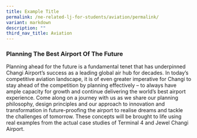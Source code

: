 ```yaml
---
title: Example Title
permalink: /ne-related-lj-for-students/aviation/permalink/
variant: markdown
description: ""
third_nav_title: Aviation
---
```

### Planning The Best Airport Of The Future

Planning ahead for the future is a fundamental tenet that has underpinned Changi Airport’s success as a leading global air hub for decades. In today’s competitive aviation landscape, it is of even greater imperative for Changi to stay ahead of the competition by planning effectively – to always have ample capacity for growth and continue delivering the world’s best airport experience. 
Come along on a journey with us as we share our planning philosophy, design principles and our approach to innovation and transformation in future-proofing the airport to realise dreams and tackle the challenges of tomorrow. These concepts will be brought to life using real examples from the actual case studies of Terminal 4 and Jewel Changi Airport.

